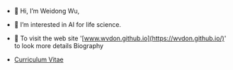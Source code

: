 - 👋 Hi, I’m Weidong Wu,
- 👀 I’m interested in AI for life science.
- 🌱 To visit the web site '[www.wvdon.github.io](https://wvdon.github.io/)' to look more details
Biography

- [Curriculum Vitae](https://github.com/wvdon/wvdon/blob/master/CV_Weidong_Wu.pdf)
<!---
- 🌱 To visit the web site '[www.wvdon.github.io](https://wvdon.github.io/)' to look more details
- Email: weidongwu404@gmail.com
- And My detail CV is here [CV](./CV_WeidongWu.pdf)

wvdon/wvdon is a ✨ special ✨ repository because its `README.md` (this file) appears on your GitHub profile.
You can click the Preview link to take a look at your changes.
--->
